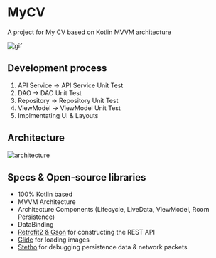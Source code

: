 # MyCV
A project for My CV based on Kotlin MVVM architecture

![gif](https://media.giphy.com/media/ggtU647WxwjYU4y53f/giphy.gif)

## Development process
1. API Service -> API Service Unit Test
2. DAO -> DAO Unit Test
3. Repository -> Repository Unit Test
4. ViewModel -> ViewModel Unit Test
5. Implmentating UI & Layouts 

## Architecture

![architecture](https://developer.android.com/topic/libraries/architecture/images/final-architecture.png)

## Specs & Open-source libraries
- 100% Kotlin based
- MVVM Architecture
- Architecture Components (Lifecycle, LiveData, ViewModel, Room Persistence)
- DataBinding
- [Retrofit2 & Gson](https://github.com/square/retrofit) for constructing the REST API
- [Glide](https://github.com/bumptech/glide) for loading images
- [Stetho](https://github.com/facebook/stetho) for debugging persistence data & network packets
